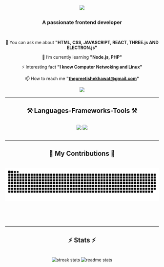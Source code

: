 
<h1 align="center">
    <img src="https://readme-typing-svg.herokuapp.com/?font=Righteous&size=35&center=true&vCenter=true&width=500&height=70&duration=4000&lines=Hi+There!+👋;+I'm+Preeti+Shekhawat!;" />
</h1>

<h3 align="center">A passionate frontend developer</h3>

<br/>

<div align="center">

💬 You can ask me about **"HTML, CSS, JAVASCRIPT, REACT, THREE.js AND ELECTRON.js"**

🌱 I’m currently learning **"Node.js, PHP"**

⚡ Interesting fact **"I know Computer Netwoking and Linux"**
 
 📫 How to reach me **"thepreetishekhawat@gmail.com"**


 </div>
 
<div align="center"> 

  <a href="https://www.linkedin.com/in/preeti-shekhawat" target="_blank">
    <img src="https://img.shields.io/badge/LinkedIn-0077B5?style=for-the-badge&logo=linkedin&logoColor=white" target="_blank" />
  </a>

</div>

 <hr/>
 
<h2 align="center">⚒️ Languages-Frameworks-Tools ⚒️</h2>
<br/>
<div align="center">
    <img src="https://skillicons.dev/icons?i=react,bootstrap,html,redux,electron,linux,postman,css,vscode,github,tailwind,git" />
    <img src="https://skillicons.dev/icons?i=javascript,mysql," /><br>
</div>

<br/>
<hr/>

<div align="center">
  <h2>🐍 My Contributions 🐍</h2>
  <br>
  <img alt="snake eating my contributions" src="https://raw.githubusercontent.com/salesp07/salesp07/output/github-contribution-grid-snake.svg" />
  
  <br/><br/><br/>
</div>

<hr/>

<h2 align="center">⚡ Stats ⚡</h2>
<br>
<div align=center>
 <img width=390 src="https://github-readme-stats.vercel.app/api/top-langs?username=thepreetishekhawat&private=true&theme=react&border_radius=10" alt="streak stats"/>

<img  width=390 src="https://github-readme-stats.vercel.app/api?username=thepreetishekhawat&private=true&show_icons=true&theme=react&rank_icon=github&border_radius=10" alt="readme stats" />


</div>
